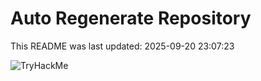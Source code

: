 # Auto Regenerate Repository

This README was last updated: 2025-09-20 23:07:23

 ![TryHackMe](https://tryhackme.com/badge/533634)